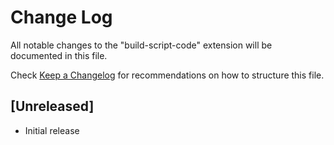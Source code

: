 # Change Log

All notable changes to the "build-script-code" extension will be documented in this file.

Check [Keep a Changelog](http://keepachangelog.com/) for recommendations on how to structure this file.

## [Unreleased]

- Initial release